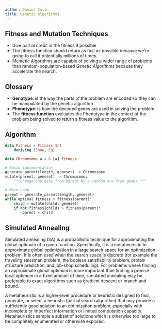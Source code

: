 ```yaml
---
author: Daniel Colin
title: Genetic Algorithms
---
```


## Fitness and Mutation Techniques

- Give partial credit in the fitness if possible
- The fitness function should return as fast as possible because we're
    going to call it potentially millions of times.
- Memetic Algorithms are capable of solving a wider range of problems
    than random-population-based *Genetic Algorithms* because they
    accelerate the search.

## Glossary

- **Genotype**: is the way the parts of the problem are encoded so
    they can be manipulated by the genetic algorithm
- **Phenotype**: is how the decoded genes are used in solving the
    problem.
- The **fitness function** evaluates the Phenotype in the context of
    the problem being solved to return a fitness value to the
    algorithm.

## Algorithm

```haskell
data Fitness = Fitness Int
    deriving (Show, Eq)

data Chromosome a = G [a] Fitness
```

```python
# Basic implementation
generate_parent(length, geneset) -> Chromosome
mutate(parent, geneset) -> Chromosome:
    """Change one gene from parent by a random one from genes."""

# Main Loop
parent = generate_parent(length, geneset)
while optimal_fitness > fitness(parent):
    child = mutate(child, geneset)
    if not fitness(child) > fitness(parent):
        parent = child
```

## Simulated Annealing

Simulated annealing (SA) is a probabilistic technique for
approximating the global optimum of a given function. Specifically, it
is a metaheuristic to approximate global optimization in a large
search space for an optimization problem. It is often used when the
search space is discrete (for example the traveling salesman problem,
the boolean satisfiability problem, protein structure prediction, and
job-shop scheduling). For problems where finding an approximate global
optimum is more important than finding a precise local optimum in a
fixed amount of time, simulated annealing may be preferable to exact
algorithms such as gradient descent or branch and bound. 

A metaheuristic is a higher-level procedure or heuristic designed to
find, generate, or select a heuristic (partial search algorithm) that
may provide a sufficiently good solution to an optimization problem,
especially with incomplete or imperfect information or limited
computation capacity. Metaheuristics sample a subset of
solutions which is otherwise too large to be completely enumerated or
otherwise explored.
